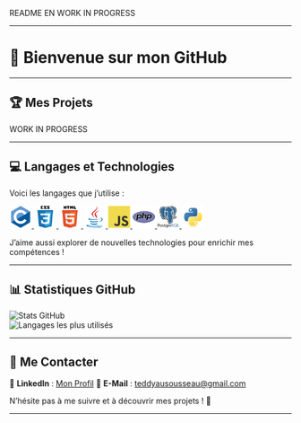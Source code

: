 README EN WORK IN PROGRESS

---

# 👋 Bienvenue sur mon GitHub  

---

## 🏆 Mes Projets  

WORK IN PROGRESS

---

## 💻 Langages et Technologies  
Voici les langages que j’utilise :  

<p align="left"> <a href="https://www.cprogramming.com/" target="_blank" rel="noreferrer"> <img src="https://raw.githubusercontent.com/devicons/devicon/master/icons/c/c-original.svg" alt="c" width="40" height="40"/> </a> <a href="https://www.w3schools.com/css/" target="_blank" rel="noreferrer"> <img src="https://raw.githubusercontent.com/devicons/devicon/master/icons/css3/css3-original-wordmark.svg" alt="css3" width="40" height="40"/> </a> <a href="https://www.w3.org/html/" target="_blank" rel="noreferrer"> <img src="https://raw.githubusercontent.com/devicons/devicon/master/icons/html5/html5-original-wordmark.svg" alt="html5" width="40" height="40"/> </a> <a href="https://www.java.com" target="_blank" rel="noreferrer"> <img src="https://raw.githubusercontent.com/devicons/devicon/master/icons/java/java-original.svg" alt="java" width="40" height="40"/> </a> <a href="https://developer.mozilla.org/en-US/docs/Web/JavaScript" target="_blank" rel="noreferrer"> <img src="https://raw.githubusercontent.com/devicons/devicon/master/icons/javascript/javascript-original.svg" alt="javascript" width="40" height="40"/> </a> <a href="https://www.php.net" target="_blank" rel="noreferrer"> <img src="https://raw.githubusercontent.com/devicons/devicon/master/icons/php/php-original.svg" alt="php" width="40" height="40"/> </a> <a href="https://www.postgresql.org" target="_blank" rel="noreferrer"> <img src="https://raw.githubusercontent.com/devicons/devicon/master/icons/postgresql/postgresql-original-wordmark.svg" alt="postgresql" width="40" height="40"/> </a> <a href="https://www.python.org" target="_blank" rel="noreferrer"> <img src="https://raw.githubusercontent.com/devicons/devicon/master/icons/python/python-original.svg" alt="python" width="40" height="40"/> </a> </p> 

J’aime aussi explorer de nouvelles technologies pour enrichir mes compétences !  

---

## 📊 Statistiques GitHub  
![Stats GitHub](https://github-readme-stats.vercel.app/api?username=Nogntem&show_icons=true&theme=dark)  
![Langages les plus utilisés](https://github-readme-stats.vercel.app/api/top-langs/?username=Nogntem&layout=compact&theme=dark)  


---

## 🔗 Me Contacter  
📍 **LinkedIn** : [Mon Profil](https://www.linkedin.com/in/teddy-ausousseau/) 
📧 **E-Mail** : teddyausousseau@gmail.com

N’hésite pas à me suivre et à découvrir mes projets ! 🚀  

---
